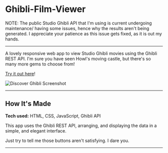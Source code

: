 # Ghibli-Film-Viewer

NOTE: The public Studio Ghibli API that I'm using is current undergoing maintenance/ having some issues, hence why the results aren't being generated. I appreciate your patience as this issue gets fixed, as it is out my hands.

---

A lovely responsive web app to view Studio Ghibli movies using the Ghibli REST API. I'm sure you have seen Howl's moving castle, but there's so many more gems to choose from!

[Try it out here](https://starlit-babka-7ac42c.netlify.app/)!

![Discover Ghibli Screenshot](../Ghibli-Film-Viewer/assets/Screenshot-min.png)



---

## How It's Made
**Tech used:** HTML, CSS, JavaScript, Ghibli API

This app uses the Ghibli REST API, arranging, and displaying the data in a simple, and elegant interface.

Just try to tell me those buttons aren't satisfying. I dare you.



---
